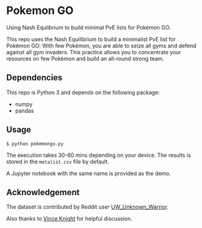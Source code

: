 # Pokemon GO
Using Nash Equlibrium to build minimal PvE lists for Pokémon GO.

This repo uses the Nash Equilibrium to build a minimalist PvE list for Pokémon GO: With few Pokémon, you are able to seize all gyms and defend against all gym invaders. 
This practice allows you to concentrate your resources on few Pokémon and build an all-round strong team.

## Dependencies
This repo is Python 3 and depends on the following package:
- numpy
- pandas

## Usage
```shell
$ python pokemongo.py
```

The execution takes 30-60 mins depending on your device. 
The results is stored in the `metalist.csv` file by default.

A Jupyter notebook with the same name is provided as the demo.

## Acknowledgement
The dataset is contributed by Reddit user [UW_Unknown_Warrior](https://www.reddit.com/user/UW_Unknown_Warrior).

Also thanks to [Vince Knight](https://github.com/drvinceknight) for helpful discussion.
